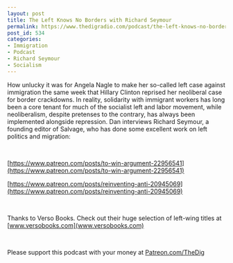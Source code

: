 ```yaml
---
layout: post
title: The Left Knows No Borders with Richard Seymour
permalink: https://www.thedigradio.com/podcast/the-left-knows-no-borders-with-richard-seymour/index.html
post_id: 534
categories: 
- Immigration
- Podcast
- Richard Seymour
- Socialism
---
```


How unlucky it was for Angela Nagle to make her so-called left case against immigration the same week that Hillary Clinton reprised her neoliberal case for border crackdowns. In reality, solidarity with immigrant workers has long been a core tenant for much of the socialist left and labor movement, while neoliberalism, despite pretenses to the contrary, has always been implemented alongside repression. Dan interviews Richard Seymour, a founding editor of Salvage, who has done some excellent work on left politics and migration:

 

[https://www.patreon.com/posts/to-win-argument-22956541](https://www.patreon.com/posts/to-win-argument-22956541)

[https://www.patreon.com/posts/reinventing-anti-20945069](https://www.patreon.com/posts/reinventing-anti-20945069)

 

Thanks to Verso Books. Check out their huge selection of left-wing titles at 
[www.versobooks.com](www.versobooks.com)

 

Please support this podcast with your money at 
[Patreon.com/TheDig](Patreon.com/TheDig)

 

 